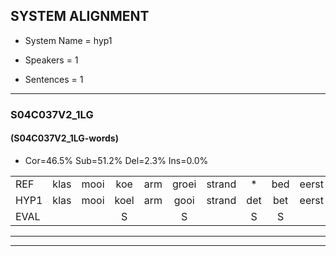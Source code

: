 
## SYSTEM ALIGNMENT

- System Name = hyp1

- Speakers = 1

- Sentences = 1

---

### S04C037V2_1LG

#### (S04C037V2_1LG-words)

- Cor=46.5%	Sub=51.2%	Del=2.3%	Ins=0.0%

|  |  |  |  |  |  |  |  |  |  |  |  |  |  |  |  |  |  |  |  |  |  |  |  |  |  |  |  |  |  |  |  |  |  |  |  |  |  |  |  |  |  |  |  |
|:--- |:---:|:---:|:---:|:---:|:---:|:---:|:---:|:---:|:---:|:---:|:---:|:---:|:---:|:---:|:---:|:---:|:---:|:---:|:---:|:---:|:---:|:---:|:---:|:---:|:---:|:---:|:---:|:---:|:---:|:---:|:---:|:---:|:---:|:---:|:---:|:---:|:---:|:---:|:---:|:---:|:---:|:---:|:---:|
| REF | klas | mooi | koe | arm | groei | strand | * | bed | eerst | voor | draai | * | sjaal | herfst | duur | straat | leeuw | clown | hoek | krant | hout | vriend | gauw | chips | groen | feest | reis | jas | huis | paard | vijf | muts | * | nieuw | kind | bang | oog | zacht | schoen | plas | neus | knoop | plank |
| HYP1 | klas | mooi | koel | arm | gooi | strand | det | bet | eerst | voor | trai | sa | sjaal | herfst | duuur | straat | leel | klauwn | hoek | krant | hat | vreemd | gaal | chips | groen | veest | rijf | jas | reis | paard | vijf |  | mut | niw | kind | bang | oh | zacht | schoon | plas | nijs | knoup | pla |
| EVAL |  |  | S |  | S |  | S | S |  |  | S | S |  |  | S |  | S | S |  |  | S | S | S |  |  | S | S |  | S |  |  | D | S | S |  |  | S |  | S |  | S | S | S |
---

---
